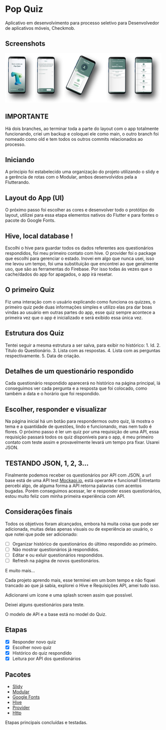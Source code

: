 # Pop Quiz

Aplicativo em desenvolvimento para processo seletivo para Desenvolvedor de aplicativos móveis, Checkmob.

## Screenshots
![alt text](https://github.com/xmanelsantos/popquiz/blob/main/screenshot/all-images-with-shadows.png?raw=true)
## IMPORTANTE
Há dois branches, ao terminar toda a parte do layout com o app totalmente funcionando, criei um backup e coloquei ele como main, o outro branch foi nomeado como old e tem todos os outros commits relacionados ao processo.

## Iniciando
A príncipio foi estabelecido uma organização do projeto utilizando o slidy e a gerência de rotas com o Modular, ambos desenvolvidos pela a Flutterando.

## Layout do App (UI)
O próximo passo foi escolher as cores e desenvolver todo o protótipo do layout, utilizei para essa etapa elementos nativos do Flutter e para fontes o pacote do Google Fonts.

## Hive, local database !
Escolhi o hive para guardar todos os dados referentes aos questionários respondidos, foi meu primeiro contato com hive. O provider foi o package que escolhi para gerenciar o estado. Inovei em algo que nunca usei, isso me levou um tempo, foi uma substituição que encontrei ao que geralmente uso, que são as ferramentas do Firebase. Por isso todas ás vezes que o cache/dados do app for apagados, o app irá resetar.

## O primeiro Quiz
Fiz uma interação com o usuário explicando como funciona os quizzes, o primeiro quiz pede duas informações simples e utilizo elas pra dar boas vindas ao usuário em outras partes do app, esse quiz sempre acontece a primeira vez que o app é inicializado e será exibido essa única vez.

## Estrutura dos Quiz
Tentei seguir a mesma estrutura a ser salva, para exibir no histórico:
    1. Id.
    2. Título do Questionário.
    3. Lista com as respostas.
    4. Lista com as perguntas respectivamente.
    5. Data de criação.

## Detalhes de um questionário respondido
Cada questionário respondido aparecerá no histórico na página principal, lá conseguimos ver cada pergunta e a resposta que foi colocado, como também a data e o horário que foi respondido.

## Escolher, responder e visualizar
Na página inicial há um botão para respondermos outro quiz, lá mostra o tema e a quantidade de questões, lindo e funcionando, mas nem tudo é flores. O próximo passo é ler um quiz por uma requisição de uma API, essa requisição passará todos os quiz disponíveis para o app, é meu primeiro contato com teste assim e provavelmente levará um tempo pra fixar. Usarei JSON.

## TESTANDO JSON, 1, 2, 3...
Finalmente podemos receber os questionários por API com JSON, a url base está de uma API test [Mockapi.io](https://mockapi.io/), está operante e funcional! Entretanto percebi algo, de alguma forma a API retorna palavras com acentos bugadas. Porém conseguimos acessar, ler e responder esses questionários, estou muito feliz com minha primeira experiência com API.

## Considerações finais
Todos os objetivos foram alcançados, embora há muita coisa que pode ser adicionada, muitas delas apenas visuais ou de experiência ao usuário, o que notei que pode ser adicionado:

 - [ ] Organizar histórico de questionários do último respondido ao primeiro.
 - [ ] Não mostrar questionários já respondidos.
 - [ ] Editar e ou exluir questionários respondidos.
 - [ ] Refresh na página de novos questionários.

E muito mais...

Cada projeto aprendo mais, esse terminei em um bom tempo e não fiquei trancado ao que já sabia, explorei o Hive e Requisições API, amei tudo isso.

Adicionarei um ícone e uma splash screen assim que possível.

Deixei alguns questionários para teste.

O modelo de API e a base está no model do Quiz.



## Etapas

- [X] Responder novo quiz
- [X] Escolher novo quiz
- [X] Histórico do quiz respondido
- [X] Leitura por API dos questionários

## Pacotes

- [Slidy](https://pub.dev/packages/slidy)
- [Modular](https://pub.dev/packages/flutter_modular)
- [Google Fonts](https://pub.dev/packages/google_fonts)
- [Hive](https://pub.dev/packages/hive)
- [Provider](https://pub.dev/packages/provider)
- [Http](https://pub.dev/packages/html)

Etapas principais concluídas e testadas.
